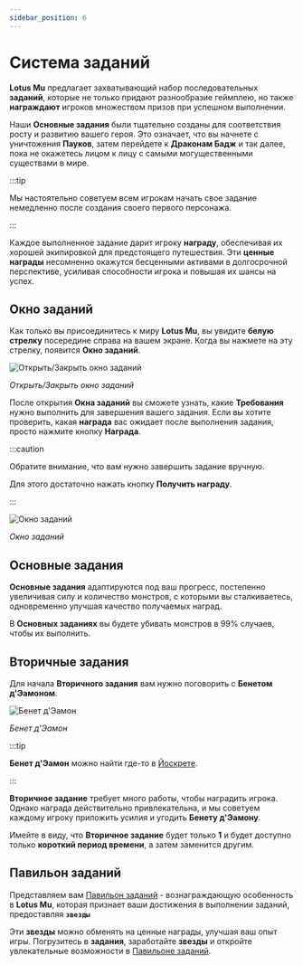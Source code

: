 ```yaml
---
sidebar_position: 6
---
```


# Система заданий

**Lotus Mu** предлагает захватывающий набор последовательных **заданий**, которые не только придают разнообразие геймплею, но также **награждают** игроков множеством призов при успешном выполнении.

Наши **Основные задания** были тщательно созданы для соответствия росту и развитию вашего героя. Это означает, что вы начнете с уничтожения **Пауков**, затем перейдете к **Драконам Бадж** и так далее, пока не окажетесь лицом к лицу с самыми могущественными существами в мире.

:::tip

Мы настоятельно советуем всем игрокам начать свое задание немедленно после создания своего первого персонажа.

:::

Каждое выполненное задание дарит игроку **награду**, обеспечивая их хорошей экипировкой для предстоящего путешествия. Эти **ценные награды** несомненно окажутся бесценными активами в долгосрочной перспективе, усиливая способности игрока и повышая их шансы на успех.

## Окно заданий

Как только вы присоединитесь к миру **Lotus Mu**, вы увидите **белую стрелку** посередине справа на вашем экране. Когда вы нажмете на эту стрелку, появится **Окно заданий**.

![Открыть/Закрыть окно заданий](/img/client-features/open-quest-window.jpg)

_Открыть/Закрыть окно заданий_

После открытия **Окна заданий** вы сможете узнать, какие **Требования** нужно выполнить для завершения вашего задания. Если вы хотите проверить, какая **награда** вас ожидает после выполнения задания, просто нажмите кнопку **Награда**.

:::caution

Обратите внимание, что вам нужно завершить задание вручную.

Для этого достаточно нажать кнопку **Получить награду**.

:::

![Окно заданий](/img/client-features/quest-window.jpg)

_Окно заданий_

## Основные задания

**Основные задания** адаптируются под ваш прогресс, постепенно увеличивая силу и количество монстров, с которыми вы сталкиваетесь, одновременно улучшая качество получаемых наград.

В **Основных заданиях** вы будете убивать монстров в 99% случаев, чтобы их выполнить.

## Вторичные задания

Для начала **Вторичного задания** вам нужно поговорить с **Бенетом д'Эамоном**.

![Бенет д'Эамон](/img/npc/benet-d-eamon.jpg)

_Бенет д'Эамон_

:::tip

**Бенет д'Эамон** можно найти где-то в [Йоскрете](/maps/yoskreth).

:::

**Вторичное задание** требует много работы, чтобы наградить игрока. Однако награда действительно привлекательна, и мы советуем каждому игроку приложить усилия и угодить **Бенету д'Эамону**.

Имейте в виду, что **Вторичное задание** будет только **1** и будет доступно только **короткий период времени**, а затем заменится другим.

## Павильон заданий

Представляем вам [Павильон заданий](/gameplay-systems/quest-pavilion) - вознаграждающую особенность в **Lotus Mu**, которая признает ваши достижения в выполнении заданий, предоставляя **`звезды`**

Эти **звезды** можно обменять на ценные награды, улучшая ваш опыт игры. Погрузитесь в **задания**, заработайте **звезды** и откройте увлекательные возможности в [Павильоне заданий](/gameplay-systems/quest-pavilion).
